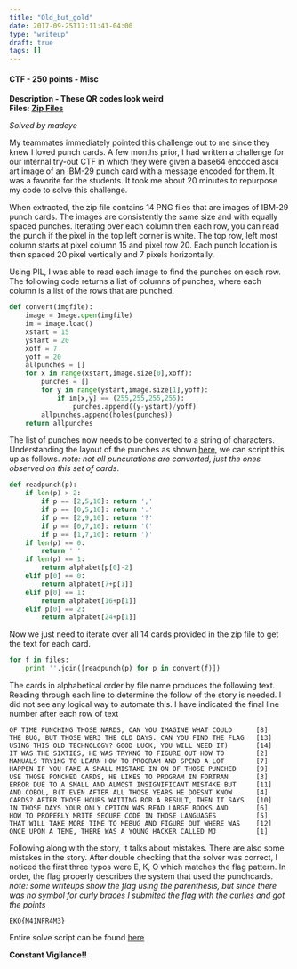 ```yaml
---
title: "Old_but_gold"
date: 2017-09-25T17:11:41-04:00
type: "writeup"
draft: true
tags: []
---
```


#### CTF - 250 points - Misc
<!--more-->
**Description - These QR codes look weird**  
**Files: [Zip Files](https://github.com/bitsforeveryone/write-ups/blob/master/EKOPartyCTF_2016/misc250/misc250_100ff979353dd452.zip)**


*Solved by madeye*

My teammates immediately pointed this challenge out to me since they knew I loved punch cards. A few months prior, I had written a challenge for our internal try-out CTF in which they were given a base64 encoced ascii art image of an IBM-29 punch card with a message encoded for them. It was a favorite for the students. It took me about 20 minutes to repurpose my code to solve this challenge. 

When extracted, the zip file contains 14 PNG files that are images of IBM-29 punch cards. The images are consistently the same size and with equally spaced punches. Iterating over each column then each row, you can read the punch if the pixel in the top left corner is white. The top row, left most column starts at pixel column 15 and pixel row 20. Each punch location is then spaced 20 pixel vertically and 7 pixels horizontally.

Using PIL, I was able to read each image to find the punches on each row. The following code returns a list of columns of punches, where each column is a list of the rows that are punched.

```python
def convert(imgfile):
    image = Image.open(imgfile)
    im = image.load()
    xstart = 15
    ystart = 20
    xoff = 7
    yoff = 20
    allpunches = []
    for x in range(xstart,image.size[0],xoff):
        punches = []
        for y in range(ystart,image.size[1],yoff):
            if im[x,y] == (255,255,255,255):
                punches.append((y-ystart)/yoff)
        allpunches.append(holes(punches))
    return allpunches

```
The list of punches now needs to be converted to a string of characters. Understanding the layout of the punches as shown [here](http://www.columbia.edu/cu/computinghistory/029-card.jpg), we can script this up as follows. *note: not all puncutations are converted, just the ones observed on this set of cards*.

```python
def readpunch(p):
    if len(p) > 2:
        if p == [2,5,10]: return ','
        if p == [0,5,10]: return '.'
        if p == [2,9,10]: return '?'
        if p == [0,7,10]: return '('
        if p == [1,7,10]: return ')'
    if len(p) == 0:
        return ' '
    if len(p) == 1:
        return alphabet[p[0]-2]
    elif p[0] == 0:
        return alphabet[7+p[1]]
    elif p[0] == 1:
        return alphabet[16+p[1]]
    elif p[0] == 2:
        return alphabet[24+p[1]]
```

Now we just need to iterate over all 14 cards provided in the zip file to get the text for each card.
```python
for f in files:
    print ''.join([readpunch(p) for p in convert(f)])
```

The cards in alphabetical order by file name produces the following text. Reading through each line to determine the follow of the story is needed. I did not see any logical way to automate this. I have indicated the final line number after each row of text

~~~
OF TIME PUNCHING THOSE NARDS, CAN YOU IMAGINE WHAT COULD      [8]
THE BUG, BUT THOSE WER3 THE OLD DAYS. CAN YOU FIND THE FLAG   [13]
USING THIS OLD TECHNOLOGY? GOOD LUCK, YOU WILL NEED IT)       [14]
IT WAS THE SIXTIES, HE WAS TRYKNG TO FIGURE OUT HOW TO        [2]
MANUALS TRY1NG TO LEARN HOW TO PROGRAM AND SPEND A LOT        [7]
HAPPEN IF YOU FAKE A SMALL MISTAKE IN ON OF THOSE PUNCHED     [9]
USE THOSE PONCHED CARDS, HE LIKES TO PROGRAM IN FORTRAN       [3]
ERROR DUE TO A SMALL AND ALMOST INSIGNIFICANT MIST4KE BUT     [11]
AND COBOL, B(T EVEN AFTER ALL THOSE YEARS HE DOESNT KNOW      [4]
CARDS? AFTER THOSE HOURS WAITING ROR A RESULT, THEN IT SAYS   [10]
IN THOSE DAYS YOUR ONLY OPTION W4S READ LARGE BOOKS AND       [6]
HOW TO PROPERLY MRITE SECURE CODE IN THOSE LANGUAGES          [5]
THAT WILL TAKE MORE TIME TO MEBUG AND FIGURE OUT WHERE WAS    [12]
ONCE UPON A TEME, THERE WAS A YOUNG HACKER CALLED MJ          [1]
~~~

Following along with the story, it talks about mistakes. There are also some mistakes in the story. After double checking that the solver was correct, I noticed the first three typos were E, K, O which matches the flag pattern. In order, the flag properly describes the system that used the punchcards. *note: some writeups show the flag using the parenthesis, but since there was no symbol for curly braces I submited the flag with the curlies and got the points*

```
EKO{M41NFR4M3}
```

Entire solve script can be found [here](https://raw.githubusercontent.com/bitsforeveryone/write-ups/master/EKOPartyCTF_2016/misc250/solver.py)

**Constant Vigilance!!**

